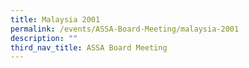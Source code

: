 ```yaml
---
title: Malaysia 2001
permalink: /events/ASSA-Board-Meeting/malaysia-2001
description: ""
third_nav_title: ASSA Board Meeting
---
```

